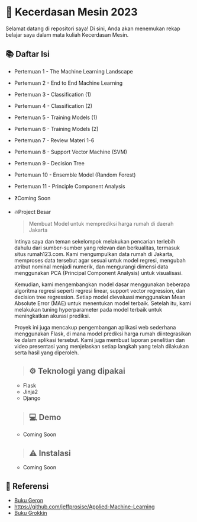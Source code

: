 # 🤖 Kecerdasan Mesin 2023

Selamat datang di repositori saya! Di sini, Anda akan menemukan rekap belajar saya dalam mata kuliah Kecerdasan Mesin.

## 📚 Daftar Isi
- Pertemuan 1 - The Machine Learning Landscape
- Pertemuan 2 - End to End Machine Learning
- Pertemuan 3 - Classification (1)
- Pertemuan 4 - Classification (2)
- Pertemuan 5 - Training Models (1)
- Pertemuan 6 - Training Models (2)
- Pertemuan 7 - Review Materi 1-6
- Pertemuan 8 - Support Vector Machine (SVM)
- Pertemuan 9 - Decision Tree
- Pertemuan 10 - Ensemble Model (Random Forest)
- Pertemuan 11 - Principle Component Analysis
- ❓Coming Soon
- 🔥Project Besar

  > Membuat Model untuk memprediksi harga rumah di daerah Jakarta

    Intinya saya dan teman sekelompok melakukan pencarian terlebih dahulu dari sumber-sumber yang relevan dan berkualitas, termasuk situs rumah123.com. Kami mengumpulkan data rumah di Jakarta, memproses data tersebut agar sesuai     untuk model regresi, mengubah atribut nominal menjadi numerik, dan mengurangi dimensi data menggunakan PCA (Principal Component Analysis) untuk visualisasi.

    Kemudian, kami mengembangkan model dasar menggunakan beberapa algoritma regresi seperti regresi linear, support vector regression, dan decision tree regression. Setiap model dievaluasi menggunakan Mean Absolute Error (MAE)       untuk menentukan model terbaik. Setelah itu, kami melakukan tuning hyperparameter pada model terbaik untuk meningkatkan akurasi prediksi.

    Proyek ini juga mencakup pengembangan aplikasi web sederhana menggunakan Flask, di mana model prediksi harga rumah diintegrasikan ke dalam aplikasi tersebut. Kami juga membuat laporan penelitian dan video presentasi yang         menjelaskan setiap langkah yang telah dilakukan serta hasil yang diperoleh.

  > ## ⚙️ Teknologi yang dipakai
    - Flask
    - Jinja2
    - Django
  
  > ## 💻 Demo
    - Coming Soon
  
  > ## ⚠️ Instalasi
    - Coming Soon
    
## 📖 Referensi
- [Buku Geron ](https://drive.google.com/file/d/1wopIXnjogxeXZi4mPzNIYcICgeeuYDXJ/view)
- https://github.com/jeffprosise/Applied-Machine-Learning
- [Buku Grokkin](https://drive.google.com/file/d/1qP5hpz2YctpF1U7URY8iWDPBMSiOG--T/view)
